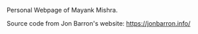 Personal Webpage of Mayank Mishra. 

Source code from Jon Barron's website: https://jonbarron.info/
